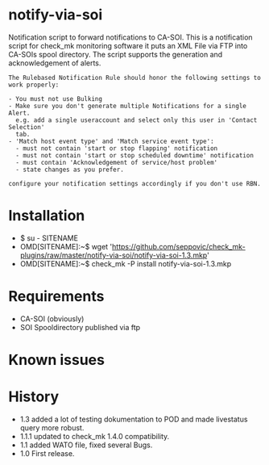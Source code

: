 # notify-via-soi
Notification script to forward notifications to CA-SOI.
    This is a notification script for check_mk monitoring software
    it puts an XML File via FTP into CA-SOIs spool directory.
    The script supports the generation and acknowledgement of alerts.

    The Rulebased Notification Rule should honor the following settings to work properly:

    - You must not use Bulking
    - Make sure you don't generate multiple Notifications for a single Alert.
      e.g. add a single useraccount and select only this user in 'Contact Selection'
      tab.
    - 'Match host event type' and 'Match service event type':
      - must not contain 'start or stop flapping' notification
      - must not contain 'start or stop scheduled downtime' notification
      - must contain 'Acknowledgement of service/host problem'
      - state changes as you prefer.

    configure your notification settings accordingly if you don't use RBN.


# Installation
* $ su - SITENAME
* OMD[SITENAME]:~$ wget 'https://github.com/seppovic/check_mk-plugins/raw/master/notify-via-soi/notify-via-soi-1.3.mkp'
* OMD[SITENAME]:~$ check_mk -P install notify-via-soi-1.3.mkp

# Requirements
* CA-SOI (obviously)
* SOI Spooldirectory published via ftp

# Known issues

# History
* 1.3   added a lot of testing dokumentation to POD and made livestatus query more robust.
* 1.1.1 updated to check_mk 1.4.0 compatibility.
* 1.1   added WATO file, fixed several Bugs.
* 1.0   First release.
